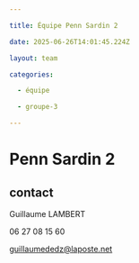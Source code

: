 ```yaml
---

title: Équipe Penn Sardin 2

date: 2025-06-26T14:01:45.224Z

layout: team

categories:

  - équipe

  - groupe-3

---
```


# Penn Sardin 2



## contact 

Guillaume LAMBERT

06 27 08 15 60

guillaumededz@laposte.net

